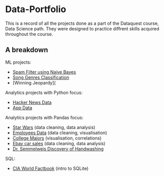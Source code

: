 # Data-Portfolio

This is a record of all the projects done as a part of the Dataquest course, Data Science path.
They were designed to practice diffrent skills acquired throughout the course. 

## A breakdown
ML projects:
* [Spam Filter using Naive Bayes](../master/Project-433-Spam-Filter-with-Naive-Bayes.ipynb)
* [Song Genres Classification](../master/DataCamp-Song-Genres-Classification-Project.ipynb)
* [Winning Jeopardy](

Analytics projects with Python focus:
* [Hacker News Data](../master/Project-356-hacker-news-data.ipynb)
* [App Data](../master/Project-350-apps-data.ipynb)

Analytics projects with Pandas focus:
* [Star Wars](../master/Project-201-star_wars-data.ipynb) (data cleaning, data analysis)
* [Employees Data](../master/Project-348-employees-data.ipynb) (data cleaning, visualisation)
* [College Majors](../master/Project-146-college-majors-data.ipynb) (visualisation, correlations)
* [Ebay car sales](../master/Project-294-Ebay-Car-Sales-Data.ipynb) (data cleaning, data analysis)
* [Dr. Semmelweis Discovery of Handwashing](../master/DataCamp-Semmelweis-Handwashing-Project.ipynb)

SQL:
* [CIA World Factbook](../master/Project-257-CIA-World-Factbook.ipynb) (intro to SQLite)


